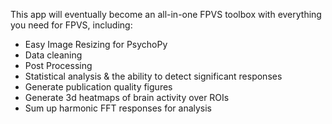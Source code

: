 This app will eventually become an all-in-one FPVS toolbox with everything 
you need for FPVS, including: 

- Easy Image Resizing for PsychoPy
- Data cleaning 
- Post Processing
- Statistical analysis & the ability to detect significant responses
- Generate publication quality figures 
- Generate 3d heatmaps of brain activity over ROIs
- Sum up harmonic FFT responses for analysis